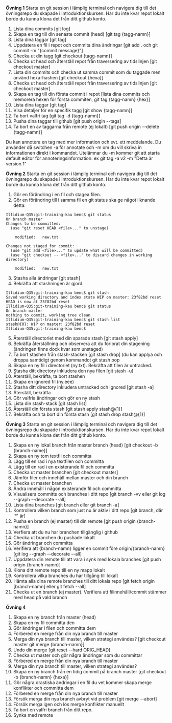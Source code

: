 **Övning 1**
Starta en git session i lämplig terminal och navigera dig till det övningsrepo du skapade i introduktionskursen. 
Har du inte kvar repot lokalt borde du kunna klona det från ditt github konto.

1. Lista dina commits [git log]
1. Skapa en tag till din senaste commit (head) [git tag {tagg-namn}]
1. Lista dina taggar [git tag]
1. Uppdatera en fil i repot och commita dina ändringar [git add . och git commit -m "{commit message}"]
1. Checka ut din tagg [git checkout {tagg-namn}]
1. Checka ut head och återställ repot från traversering av tidslinjen [git checkout master]
1. Lista din commits och checka ut samma commit som du taggade men använd hexa-hashen [git checkout {hexa}]
1. Checka ut head och återställ repot från traversering av tidslinjen [git checkout master]
1. Skapa en tag till din första commit i repot [lista dina commits och memorera hexen för första commiten, git tag {tagg-namn} {hex}]
1. Lista dina taggar [git tag]
1. Visa detaljer för en specifik tagg [git show {tagg-namn}]
1. Ta bort valfri tag [git tag -d {tagg-namn}]
1. Pusha dina taggar till github [git push origin --tags]
1. Ta bort en av taggarna från remote (ej lokalt) [git push origin --delete {tagg-namn}]

Du kan annotera en tag med mer information och evt. ett meddelande. Du använder då switchen -a för annotate och -m om du vill skriva in informationen direkt i kommandot. Utelämnar du -m kommer git att starta default editor för annoteringsinformation.
ex git tag -a v2 -m "Detta är version 1"



**Övning 2**
Starta en git session i lämplig terminal och navigera dig till det övningsrepo du skapade i introduktionskursen. 
Har du inte kvar repot lokalt borde du kunna klona det från ditt github konto.
1. Gör en förändring i en fil och stagea filen.
1. Gör en förändring till i samma fil en git status ska ge något liknande detta:
```
Illidium-Q35:git-training-kau benc$ git status
On branch master
Changes to be committed:
  (use "git reset HEAD <file>..." to unstage)

	modified:   new.txt

Changes not staged for commit:
  (use "git add <file>..." to update what will be committed)
  (use "git checkout -- <file>..." to discard changes in working directory)

	modified:   new.txt
```
3. Stasha alla ändringar [git stash]
1. Bekräfta att stashningen är gjord 
```
Illidium-Q35:git-training-kau benc$ git stash
Saved working directory and index state WIP on master: 23f82bd reset
HEAD is now at 23f82bd reset
Illidium-Q35:git-training-kau benc$ git status
On branch master
nothing to commit, working tree clean
Illidium-Q35:git-training-kau benc$ git stash list
stash@{0}: WIP on master: 23f82bd reset
Illidium-Q35:git-training-kau benc$ 
```
5. Återställ directoriet med din sparade stash [git stash apply]
6. Bekräfta återställning och observera att du förlorat din stagening (ändringen finns dock kvar som unstaged)
1. Ta bort stashen från stash-stacken [git stash drop] (du kan applya och droppa samtidigt genom kommandot git stash pop
1. Skapa en ny fil i directoriet (ny.txt). Bekräfta att filen är untracked.
1. Stasha ditt directory inkludera den nya filen [git stash -u]
1. Återställ, bekräfta, ta bort stashen 
1. Skapa en ignored fil (ny.eee)
1. Stasha ditt directory inkludera untracked och ignored [git stash -a]
1. Återställ, bekräfta
1. Gör valfria ändringar och gör en ny stash
1. Lista din stash-stack [git stash list]
1. Återställ din första stash [git stash apply stash@{1}]
1. Bekräfta och ta bort din första stash [git stash drop stash@{1}]

**Övning 3**
Starta en git session i lämplig terminal och navigera dig till det övningsrepo du skapade i introduktionskursen. 
Har du inte kvar repot lokalt borde du kunna klona det från ditt github konto.

1. Skapa en ny lokal branch från master branch (head) [git checkout -b {branch-name}]
1. Skapa en ny tom textfil och committa
1. Lägg till en rad i nya textfilen och committa
1. Lägg till en rad i en existerande fil och committa
1. Checka ut master branchen [git checkout master]
1. Jämför filer och innehåll mellan master och din branch
1. Checka ut master branchen
1. Ändra innehåll i någon existerande fil och committa
1. Visualisera committs och branches i ditt repo [git branch -vv eller git log --graph --decorate --all]
1. Lista dina branches [git branch eller git branch -a]
1. Kontrollera vilken branch som just nu är aktiv i ditt repo [git branch, där '*' är]
1. Pusha en branch (ej master) till din remote [git push origin {branch-namn}]
1. Verfiera att du nu har branchen tillgänglig i github
1. Checka ut branchen du pushade lokalt
1. Gör ändringar och committa
1. Verifiera att {branch-namn} ligger en commit före origin/{branch-namn} [git log --graph --decorate --all]
1. Uppdatera din remote till att vara i synk med lokala branches [git push origin {branch-namn}]
1. Klona ditt remote repo till en ny mapp lokalt
1. Kontrollera vilka branches du har tillgång till lokalt
1. Hämta alla dina remote branches till ditt lokala repo [git fetch origin [branch-namn] eller git fetch --all]
1. Checka ut en branch (ej master). Verifiera att filinnehåll/commit stämmer med head på vald branch


**Övning 4**

1. Skapa en ny branch från master (head)
1. Skapa en ny fil committa den
1. Gör ändringar i filen och committa dem
1. Förbered en merge från din nya branch till master
1. Merga din nya branch till master, vilken strategi användes? [git checkout master git merge {branch-namn}]
1. Undo din merge [git reset --hard ORIG_HEAD]
1. Checka ut master och gör några ändringar som du committar
1. Förbered en merge från din nya branch till master
1. Merga din nya branch till master, vilken strategi användes? 
1. Skapa en ny branch från en tidig commit på branch master [git checkout -b {branch-namn} {hexa}]
1. Gör några drastiska ändringar i en fil du vet kommer skapa merge konflikter och committa dem
1. Förbered en merge från din nya branch till master
1. Försök merga din nya branch avbryt vid problem [git merge --abort]
1. Försök merga igen och lös merge konflikter manuellt
1. Ta bort en valfri branch från ditt repo.
1. Synka med remote



